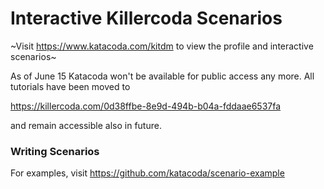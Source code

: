 # Interactive Killercoda Scenarios

~Visit https://www.katacoda.com/kitdm to view the profile and interactive scenarios~

As of June 15 Katacoda won't be available for public access any more. All tutorials have been moved to 

https://killercoda.com/0d38ffbe-8e9d-494b-b04a-fddaae6537fa

and remain accessible also in future.

### Writing Scenarios

For examples, visit https://github.com/katacoda/scenario-example
